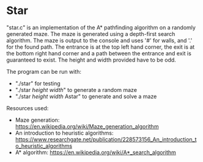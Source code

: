 # Star

"star.c" is an implementation of the A* pathfinding algorithm on a randomly generated maze. The maze is generated using a depth-first search algorithm. The maze is output to the console and uses '#' for walls, and '.' for the found path. The entrance is at the top left hand corner, the exit is at the bottom right hand corner and a path between the entrance and exit is guaranteed to exist. The height and width provided have to be odd.

The program can be run with:
- "./star" for testing
- "./star *height* *width*" to generate a random maze
- "./star *height* *width* Astar" to generate and solve a maze

Resources used:
- Maze generation: https://en.wikipedia.org/wiki/Maze_generation_algorithm
- An introduction to heuristic algorithms: https://www.researchgate.net/publication/228573156_An_introduction_to_heuristic_algorithms
- A* algorithm: https://en.wikipedia.org/wiki/A*_search_algorithm
